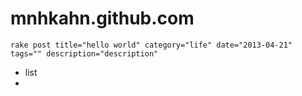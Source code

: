 mnhkahn.github.com
==================

    rake post title="hello world" category="life" date="2013-04-21" tags="" description="description"

+ list
+ 